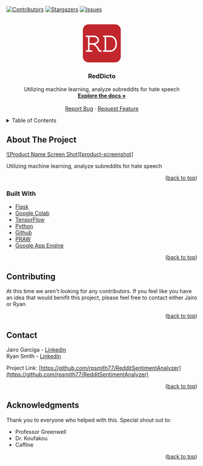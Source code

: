 
<div id="top"></div>
<!--
*** Thanks for checking out the Best-README-Template. If you have a suggestion
*** that would make this better, please fork the repo and create a pull request
*** or simply open an issue with the tag "enhancement".
*** Don't forget to give the project a star!
*** Thanks again! Now go create something AMAZING! :D
-->



<!-- PROJECT SHIELDS -->
<!--
*** I'm using markdown "reference style" links for readability.
*** Reference links are enclosed in brackets [ ] instead of parentheses ( ).
*** See the bottom of this document for the declaration of the reference variables
*** for contributors-url, forks-url, etc. This is an optional, concise syntax you may use.
*** https://www.markdownguide.org/basic-syntax/#reference-style-links
-->
[![Contributors][contributors-shield]][contributors-url]
[![Stargazers][stars-shield]][stars-url]
[![Issues][issues-shield]][issues-url]
<!-- [![MIT License][license-shield]][license-url] -->



<!-- PROJECT LOGO -->
<br />
<div align="center">
  <a href="https://github-deploy-32npb3w5ma-uc.a.run.app">
    <img src="static/images/logo.svg" alt="Logo" width="100" height="100">
  </a>

<h3 align="center">RedDicto</h3>

  <p align="center">
    Utilizing machine learning, analyze subreddits for hate speech
    <br />
    <a href="https://github.com/rpsmith77/RedditSentimentAnalyzer"><strong>Explore the docs »</strong></a>
    <br />
    <br />
    <a href="https://github.com/rpsmith77/RedditSentimentAnalyzer/issues">Report Bug</a>
    ·
    <a href="https://github.com/rpsmith77/RedditSentimentAnalyzer/issues">Request Feature</a>
  </p>
</div>



<!-- TABLE OF CONTENTS -->
<details>
  <summary>Table of Contents</summary>
  <ol>
    <li>
      <a href="#about-the-project">About The Project</a>
      <ul>
        <li><a href="#built-with">Built With</a></li>
      </ul>
    </li>
    <li><a href="#contributing">Contributing</a></li>
    <li><a href="#contact">Contact</a></li>
    <li><a href="#acknowledgments">Acknowledgments</a></li>
  </ol>
</details>



<!-- ABOUT THE PROJECT -->
## About The Project

[![Product Name Screen Shot][product-screenshot]](https://example.com)

Utilizing machine learning, analyze subreddits for hate speech

<p align="right">(<a href="#top">back to top</a>)</p>



### Built With

* [Flask](https://flask.palletsprojects.com/en/2.0.x/)
* [Google Colab](https://colab.research.google.com/)
* [TensorFlow](https://www.tensorflow.org/)
* [Python](https://www.python.org/)
* [Github](https://github.com/)
* [PRAW](https://praw.readthedocs.io/en/stable/)
* [Google App Engine](https://cloud.google.com/)

<p align="right">(<a href="#top">back to top</a>)</p>





<!-- CONTRIBUTING -->
## Contributing

At this time we aren't looking for any contributors. If you feel like you have an idea that would benifit this project, please feel free to contact either Jairo or Ryan

<p align="right">(<a href="#top">back to top</a>)</p>


<!-- CONTACT -->
## Contact

Jairo Garciga - [Linkedin](https://www.linkedin.com/in/jairo-garciga/) <br />
Ryan Smith - [Linkedin](https://www.linkedin.com/in/ryan--smith/)

Project Link: [https://github.com/rpsmith77/RedditSentimentAnalyzer](https://github.com/rpsmith77/RedditSentimentAnalyzer)

<p align="right">(<a href="#top">back to top</a>)</p>



<!-- ACKNOWLEDGMENTS -->
## Acknowledgments
Thank you to everyone who helped with this. Special shout out to:

* Professor Greenwell
* Dr. Koufakou
* Caffine

<p align="right">(<a href="#top">back to top</a>)</p>



<!-- MARKDOWN LINKS & IMAGES -->
<!-- https://www.markdownguide.org/basic-syntax/#reference-style-links -->
[contributors-shield]: https://img.shields.io/github/contributors/rpsmith77/RedditSentimentAnalyzer.svg?style=for-the-badge
[contributors-url]: https://github.com/rpsmith77/RedditSentimentAnalyzer/graphs/contributors
[stars-shield]: https://img.shields.io/github/stars/rpsmith77/RedditSentimentAnalyzer.svg?style=for-the-badge
[stars-url]: https://github.com/rpsmith77/RedditSentimentAnalyzer/stargazers
[issues-shield]: https://img.shields.io/github/issues/rpsmith77/RedditSentimentAnalyzer.svg?style=for-the-badge
[issues-url]: https://github.com/rpsmith77/RedditSentimentAnalyzer/issues
[license-shield]: https://img.shields.io/github/license/rpsmith77/RedditSentimentAnalyzer.svg?style=for-the-badge
[license-url]: https://github.com/rpsmith77/RedditSentimentAnalyzer/blob/master/LICENSE.txt